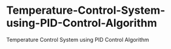 # Temperature-Control-System-using-PID-Control-Algorithm
Temperature Control System using PID Control Algorithm 
